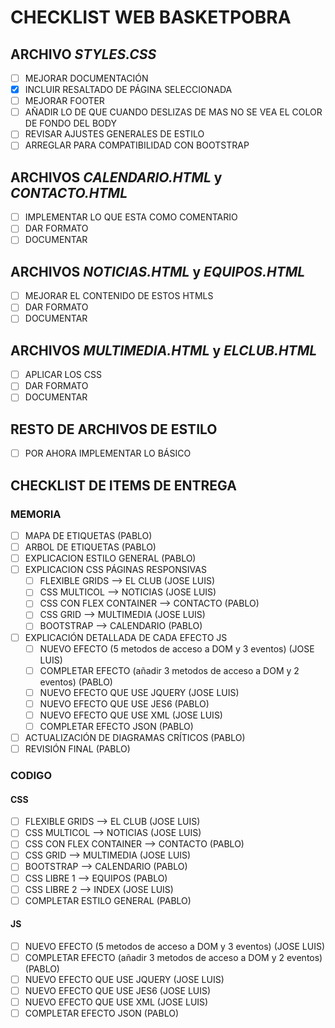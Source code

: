 # CHECKLIST WEB BASKETPOBRA

## ARCHIVO _STYLES.CSS_
* [ ] MEJORAR DOCUMENTACIÓN
* [x] INCLUIR RESALTADO DE PÁGINA SELECCIONADA
* [ ] MEJORAR FOOTER
* [ ] AÑADIR LO DE QUE CUANDO DESLIZAS DE MAS NO SE VEA EL COLOR DE FONDO DEL BODY
* [ ] REVISAR AJUSTES GENERALES DE ESTILO
* [ ] ARREGLAR PARA COMPATIBILIDAD CON BOOTSTRAP

## ARCHIVOS _CALENDARIO.HTML_ y _CONTACTO.HTML_
* [ ] IMPLEMENTAR LO QUE ESTA COMO COMENTARIO
* [ ] DAR FORMATO
* [ ] DOCUMENTAR

## ARCHIVOS _NOTICIAS.HTML_ y _EQUIPOS.HTML_
* [ ] MEJORAR EL CONTENIDO DE ESTOS HTMLS
* [ ] DAR FORMATO
* [ ] DOCUMENTAR

## ARCHIVOS _MULTIMEDIA.HTML_ y _ELCLUB.HTML_
* [ ] APLICAR LOS CSS
* [ ] DAR FORMATO
* [ ] DOCUMENTAR

## RESTO DE ARCHIVOS DE ESTILO
* [ ] POR AHORA IMPLEMENTAR LO BÁSICO


## CHECKLIST DE ITEMS DE ENTREGA

### MEMORIA

* [ ] MAPA DE ETIQUETAS (PABLO)
* [ ] ARBOL DE ETIQUETAS (PABLO)
* [ ] EXPLICACION ESTILO GENERAL (PABLO)
* [ ] EXPLICACION CSS PÁGINAS RESPONSIVAS
  * [ ] FLEXIBLE GRIDS --> EL CLUB (JOSE LUIS)
  * [ ] CSS MULTICOL --> NOTICIAS (JOSE LUIS)
  * [ ] CSS CON FLEX CONTAINER --> CONTACTO (PABLO)
  * [ ] CSS GRID --> MULTIMEDIA (JOSE LUIS)
  * [ ] BOOTSTRAP --> CALENDARIO (PABLO)
* [ ] EXPLICACIÓN DETALLADA DE CADA EFECTO JS
  * [ ] NUEVO EFECTO (5 metodos de acceso a DOM y 3 eventos) (JOSE LUIS)
  * [ ] COMPLETAR EFECTO (añadir 3 metodos de acceso a DOM y 2 eventos) (PABLO)
  * [ ] NUEVO EFECTO QUE USE JQUERY (JOSE LUIS)
  * [ ] NUEVO EFECTO QUE USE JES6 (PABLO)
  * [ ] NUEVO EFECTO QUE USE XML (JOSE LUIS)
  * [ ] COMPLETAR EFECTO JSON (PABLO)
* [ ] ACTUALIZACIÓN DE DIAGRAMAS CRÍTICOS (PABLO)
* [ ] REVISIÓN FINAL (PABLO)

### CODIGO

#### CSS
* [ ] FLEXIBLE GRIDS --> EL CLUB (JOSE LUIS)
* [ ] CSS MULTICOL --> NOTICIAS (JOSE LUIS)
* [ ] CSS CON FLEX CONTAINER --> CONTACTO (PABLO)
* [ ] CSS GRID --> MULTIMEDIA (JOSE LUIS)
* [ ] BOOTSTRAP --> CALENDARIO (PABLO)
* [ ] CSS LIBRE 1 --> EQUIPOS (PABLO)
* [ ] CSS LIBRE 2 --> INDEX (JOSE LUIS)
* [ ] COMPLETAR ESTILO GENERAL (PABLO)

#### JS

* [ ] NUEVO EFECTO (5 metodos de acceso a DOM y 3 eventos) (JOSE LUIS)
* [ ] COMPLETAR EFECTO (añadir 3 metodos de acceso a DOM y 2 eventos) (PABLO)
* [ ] NUEVO EFECTO QUE USE JQUERY (JOSE LUIS)
* [ ] NUEVO EFECTO QUE USE JES6 (JOSE LUIS)
* [ ] NUEVO EFECTO QUE USE XML (JOSE LUIS)
* [ ] COMPLETAR EFECTO JSON (PABLO)
